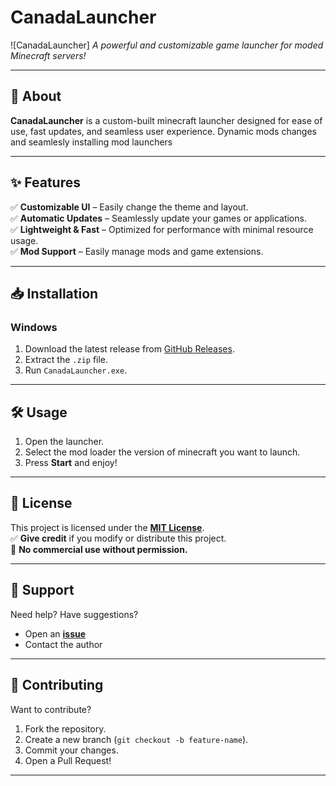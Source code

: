 # CanadaLauncher

![CanadaLauncher]
_A powerful and customizable game launcher for moded Minecraft servers!_

---

## 📌 About

**CanadaLauncher** is a custom-built minecraft launcher designed for ease of use, fast updates, and seamless user experience. Dynamic mods changes and seamlesly installing mod launchers

---

## ✨ Features

✅ **Customizable UI** – Easily change the theme and layout.  
✅ **Automatic Updates** – Seamlessly update your games or applications.  
✅ **Lightweight & Fast** – Optimized for performance with minimal resource usage.  
✅ **Mod Support** – Easily manage mods and game extensions.

---

## 📥 Installation

### **Windows**

1. Download the latest release from [GitHub Releases](https://github.com/WhereIsMyToast/CanadaLauncher/releases).
2. Extract the `.zip` file.
3. Run `CanadaLauncher.exe`.

---

## 🛠 Usage

1. Open the launcher.
2. Select the mod loader the version of minecraft you want to launch.
3. Press **Start** and enjoy!

---

## 📜 License

This project is licensed under the **[MIT License](LICENSE.md)**.  
✅ **Give credit** if you modify or distribute this project.  
🚫 **No commercial use without permission.**

---

## 💬 Support

Need help? Have suggestions?

- Open an **[issue](https://github.com/WhereIsMyToast/CanadaLauncher/issues)**
- Contact the author

---

## 🌟 Contributing

Want to contribute?

1. Fork the repository.
2. Create a new branch (`git checkout -b feature-name`).
3. Commit your changes.
4. Open a Pull Request!

---
